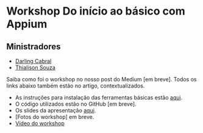 # Workshop Do início ao básico com Appium

## Ministradores
- [Darling Cabral](https://www.linkedin.com/in/darling-cabral-6b709a49/)
- [Thialison Souza](https://www.linkedin.com/in/thialisontester/)

Saiba como foi o workshop no nosso post do Medium [em breve]. Todos os links abaixo também estão no artigo, contextualizados.

- As instruções para instalação das ferramentas básicas estão [aqui](https://drive.google.com/drive/folders/1nxHSehkXVKIoaTsDq8expfSYI-MAY-63?usp=sharing).
- O código utilizados estão no GitHub [em breve].
- Os slides da apresentação [aqui](https://docs.google.com/presentation/d/1J4uLG7X3U6xWssM86JPKPnKOMQYKxZvA3fkGNCGN0G8/edit?usp=sharing).
- [Fotos do workshop] em breve.
- [Vídeo do workshop](https://www.youtube.com/watch?v=eBCHnNclOBg)
